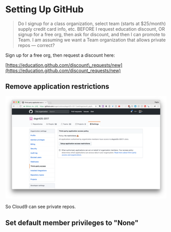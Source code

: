 # Setting Up GitHub

> Do I signup for a class organization, select team \(starts at $25/month\) supply credit card info, etc. BEFORE I request education discount, OR signup for a free org, then ask for discount, and then I can promote to Team. I am assuming we want a Team organization that allows private repos — correct?

Sign up for a free org, then request a discount here:

[https://education.github.com/discount\_requests/new](https://education.github.com/discount_requests/new)

## Remove application restrictions

![](.gitbook/assets/screen-shot-2017-05-11-at-7.26.54-am.png)

So Cloud9 can see private repos.

## Set default member privileges to "None"

